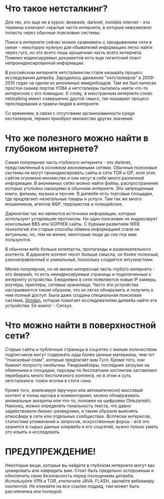 # Что такое нетсталкинг?

Для тех, кто еще не в курсе: deepweb, darknet, invisible internet - эти термины означают скрытые части интернета, в которые невозможно попасть через обычные поисковые системы.

Поиск в интернете сейчас можно сравнивать с закидыванием сети в океан - некоторую нужную для обывателей информацию легко найти через гугл, но это всего лишь крошечная часть всего интернета. Помимо индексируемых документов есть еще гигантский пласт непроиндексированной информации.

В российском интернете нетсталкингом стали называть процесс исследования дипвеба. Зародилось движение "нетсталкеров" в 2009-2010 годах на одном из анонимных имиджбордов. Там же был написан простой сканер портов YOBA и нетсталкеры пытались найти что-то интересное с его помощью. К слову, в иностранном интернете слово netstalking имеет совершенно другой смысл, так называют процесс преследования и травли людей в интернете. 

Со временем, в связи с отсутсвием организованности среди несталкеров, термин приобрел множество других значений.

# Что же полезного можно найти в глубоком интернете?

Самая популярная часть глубокого интернета - это darknet, представленный в основном анонимными сетями. Обычные поисковые системы не могут проиндексировать сайты в сети TOR и I2P, хотя этих сайтов огромное множество и они несут в себе много различной информации. В анонимных сетях можно найти файлы, распространение которых уголовно наказуемо в обычном интернете. Это запрещенные книги, фильмы, музыка и прочее. В дипвебе есть торговые площадки, где предлагают нелегальные товары и услуги. Там так же много мошенников, агентов ФБР, террористов и полицейских. 

Даркнетом так же являются источники информации, которые используют устаревшие протоколы. Ни один поисковик не индексирует консольные BBS или GOPHER сайты. С бурным развитием WEB технологий эти старые способы обмена информацией стали не актуальны, но, тем не менее, некоторые люди до сих пор ими пользуются.

В обычном вебе больше копипасты, пропаганды и развлекательного контента. В даркнете контент несет больше смысла, он более полезный, узконаправленный и уникальный, поскольку создаётся энтузиастами.

Менее популярная, но не менее интересная часть глубого интернета - это deepweb, то есть неиндексируемые страницы и подключенные к интернету устройства. Ежедневно в сети появляются новые IP камеры, роутеры, принтеры, сетевые хранилища. Часто эти устройства настраиваются таким образом, что их легко обнаружить и получить к ним полный доступ. Была даже создана специальная поисковая система, [Shodan](http://shodan.io), которая помогает исследователям дипвеба найти эти устройства. Её аналог - Censys.

# Что можно найти в поверхностной сети?

Старые сайты и публичные страницы в соцсетях с малым количеством подписчиков могут содержать куда более ценные материалы, чем тот "поисковый спам", который предлагает вам Гугл. Кроме того, они бывают попросту необычны. Рандомайзеры, последние загрузки на обменники и площадки, парсеры по бесплатным хостингам заставляют перебирать много бесполезного контента, но в этом и суть нетсталкинга: поиск иголки в стоге сена. 

Кроме того, анализируя (вручную или автоматически) массовый контент и тонны мусора в комментариях, можно обнаруживать аномальные аккаунты или что-то, похожее на шифровки (Эльзагейт). Наконец, можно определять тональность текста, что давно задействовали бизнес-разведчики, и таким образом выяснять атмосферу в сети или отдельных сообществах. Всплески интересов, статистика упоминаний и запросов, искусственные форсы - всё это хранится в сырых данных клирвеба и его соцсетей, нужно только уметь это изъять и исследовать.

# ПРЕДУПРЕЖДЕНИЕ! 

Некоторые вещи, которые вы найдете в глубоком интернете могут вас шокировать или навредить вам. Стоит быть предельно осторожным и обеспечить свою безопасность перед посещением дипвеба. Используйте VPN и TOR, отключите JAVA, FLASH, заклейте вебкамеру изолентой. Не кликайте на все ссылки подряд, там может быть расчлененка или honeypot.
